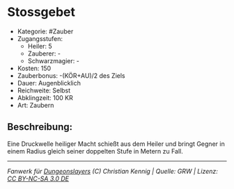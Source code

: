 # Stossgebet  
- Kategorie: #Zauber  
- Zugangsstufen:  
  - Heiler: 5  
  - Zauberer: -  
  - Schwarzmagier: -  
- Kosten: 150  
- Zauberbonus: -(KÖR+AU)/2 des Ziels  
- Dauer: Augenblicklich  
- Reichweite: Selbst  
- Abklingzeit: 100 KR  
- Art: Zaubern     

## Beschreibung:
Eine Druckwelle heiliger Macht schießt aus dem Heiler und bringt Gegner in einem Radius gleich seiner doppelten Stufe in Metern zu Fall.


___
*Fanwerk für [Dungeonslayers](https://www.dungeonslayers.net/) (C) Christian Kennig | Quelle: GRW | Lizenz: [CC BY-NC-SA 3.0 DE](https://creativecommons.org/licenses/by-nc-sa/3.0/de/)*